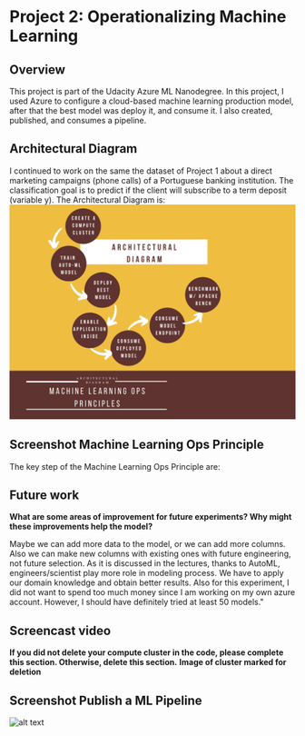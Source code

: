 # Project 2: Operationalizing Machine Learning

## Overview
This project is part of the Udacity Azure ML Nanodegree.
In this project, I used  Azure to configure a cloud-based machine learning production model, after that the best model was  deploy it, and consume it. I also created, published, and consumes a pipeline.

## Architectural Diagram

I continued to work on the same the dataset of Project 1 about a direct marketing campaigns (phone calls) of a Portuguese banking institution. The classification goal is to predict if the client will subscribe to a term deposit (variable y). The Architectural Diagram is:
![alt text](https://github.com/Gabilopez1/Udacity_Intro_Azure_ML/blob/master/Minimalist%20Circles%20Mind%20Map.png)

## Screenshot Machine Learning Ops Principle
The key step of the Machine Learning Ops Principle are:


## Future work
**What are some areas of improvement for future experiments? Why might these improvements help the model?**

Maybe we can add more data to the model, or we can add more columns. Also we can make new columns with existing ones with future engineering, not future selection. As it is discussed in the lectures, thanks to AutoML, engineers/scientist play more role in modeling process. We have to apply our domain knowledge and obtain better results. Also for this experiment, I did not want to spend too much money since I am working on my own azure account. However, I should have definitely tried at least 50 models."


## Screencast video 
**If you did not delete your compute cluster in the code, please complete this section. Otherwise, delete this section.**
**Image of cluster marked for deletion**


## Screenshot Publish a ML Pipeline



![alt text](https://github.com/Gabilopez1/Optimizing_a_Pipeline_in_Azure/blob/master/clusterdeleting2.PNG)

